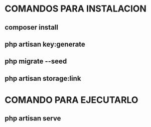 # COMANDOS PARA INSTALACION
## composer install
## php artisan key:generate
## php migrate --seed
## php artisan storage:link


# COMANDO PARA EJECUTARLO
## php artisan serve